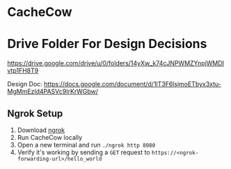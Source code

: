 # CacheCow

# Drive Folder For Design Decisions
https://drive.google.com/drive/u/0/folders/14yXw_k74cJNPWMZYnpjWMDIvtp1FH8T9

Design Doc: https://docs.google.com/document/d/1lT3F6lsjmoETbyx3xtu-MgMmEzld4PASVc9IrKrWGbw/ 

## Ngrok Setup
1. Download [ngrok](https://ngrok.com/download)
2. Run CacheCow locally
3. Open a new terminal and run ```./ngrok http 8080```
4. Verify it's working by sending a ```GET``` request to ```https://<ngrok-forwarding-url>/hello_world```

